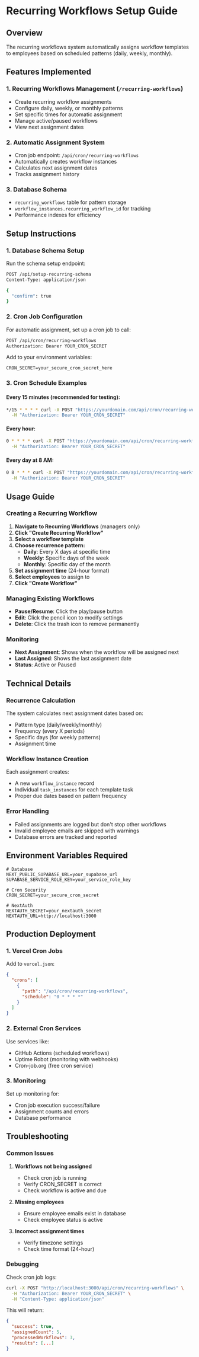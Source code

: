# Recurring Workflows Setup Guide

## Overview
The recurring workflows system automatically assigns workflow templates to employees based on scheduled patterns (daily, weekly, monthly).

## Features Implemented

### 1. Recurring Workflows Management (`/recurring-workflows`)
- Create recurring workflow assignments
- Configure daily, weekly, or monthly patterns
- Set specific times for automatic assignment
- Manage active/paused workflows
- View next assignment dates

### 2. Automatic Assignment System
- Cron job endpoint: `/api/cron/recurring-workflows`
- Automatically creates workflow instances
- Calculates next assignment dates
- Tracks assignment history

### 3. Database Schema
- `recurring_workflows` table for pattern storage
- `workflow_instances.recurring_workflow_id` for tracking
- Performance indexes for efficiency

## Setup Instructions

### 1. Database Schema Setup
Run the schema setup endpoint:
```bash
POST /api/setup-recurring-schema
Content-Type: application/json

{
  "confirm": true
}
```

### 2. Cron Job Configuration
For automatic assignment, set up a cron job to call:
```bash
POST /api/cron/recurring-workflows
Authorization: Bearer YOUR_CRON_SECRET
```

Add to your environment variables:
```env
CRON_SECRET=your_secure_cron_secret_here
```

### 3. Cron Schedule Examples

#### Every 15 minutes (recommended for testing):
```bash
*/15 * * * * curl -X POST "https://yourdomain.com/api/cron/recurring-workflows" \
  -H "Authorization: Bearer YOUR_CRON_SECRET"
```

#### Every hour:
```bash
0 * * * * curl -X POST "https://yourdomain.com/api/cron/recurring-workflows" \
  -H "Authorization: Bearer YOUR_CRON_SECRET"
```

#### Every day at 8 AM:
```bash
0 8 * * * curl -X POST "https://yourdomain.com/api/cron/recurring-workflows" \
  -H "Authorization: Bearer YOUR_CRON_SECRET"
```

## Usage Guide

### Creating a Recurring Workflow

1. **Navigate to Recurring Workflows** (managers only)
2. **Click "Create Recurring Workflow"**
3. **Select a workflow template**
4. **Choose recurrence pattern:**
   - **Daily**: Every X days at specific time
   - **Weekly**: Specific days of the week
   - **Monthly**: Specific day of the month
5. **Set assignment time** (24-hour format)
6. **Select employees** to assign to
7. **Click "Create Workflow"**

### Managing Existing Workflows

- **Pause/Resume**: Click the play/pause button
- **Edit**: Click the pencil icon to modify settings
- **Delete**: Click the trash icon to remove permanently

### Monitoring

- **Next Assignment**: Shows when the workflow will be assigned next
- **Last Assigned**: Shows the last assignment date
- **Status**: Active or Paused

## Technical Details

### Recurrence Calculation
The system calculates next assignment dates based on:
- Pattern type (daily/weekly/monthly)
- Frequency (every X periods)
- Specific days (for weekly patterns)
- Assignment time

### Workflow Instance Creation
Each assignment creates:
- A new `workflow_instance` record
- Individual `task_instances` for each template task
- Proper due dates based on pattern frequency

### Error Handling
- Failed assignments are logged but don't stop other workflows
- Invalid employee emails are skipped with warnings
- Database errors are tracked and reported

## Environment Variables Required

```env
# Database
NEXT_PUBLIC_SUPABASE_URL=your_supabase_url
SUPABASE_SERVICE_ROLE_KEY=your_service_role_key

# Cron Security
CRON_SECRET=your_secure_cron_secret

# NextAuth
NEXTAUTH_SECRET=your_nextauth_secret
NEXTAUTH_URL=http://localhost:3000
```

## Production Deployment

### 1. Vercel Cron Jobs
Add to `vercel.json`:
```json
{
  "crons": [
    {
      "path": "/api/cron/recurring-workflows",
      "schedule": "0 * * * *"
    }
  ]
}
```

### 2. External Cron Services
Use services like:
- GitHub Actions (scheduled workflows)
- Uptime Robot (monitoring with webhooks)
- Cron-job.org (free cron service)

### 3. Monitoring
Set up monitoring for:
- Cron job execution success/failure
- Assignment counts and errors
- Database performance

## Troubleshooting

### Common Issues

1. **Workflows not being assigned**
   - Check cron job is running
   - Verify CRON_SECRET is correct
   - Check workflow is active and due

2. **Missing employees**
   - Ensure employee emails exist in database
   - Check employee status is active

3. **Incorrect assignment times**
   - Verify timezone settings
   - Check time format (24-hour)

### Debugging

Check cron job logs:
```bash
curl -X POST "http://localhost:3000/api/cron/recurring-workflows" \
  -H "Authorization: Bearer YOUR_CRON_SECRET" \
  -H "Content-Type: application/json"
```

This will return:
```json
{
  "success": true,
  "assignedCount": 5,
  "processedWorkflows": 3,
  "results": [...]
}
```
